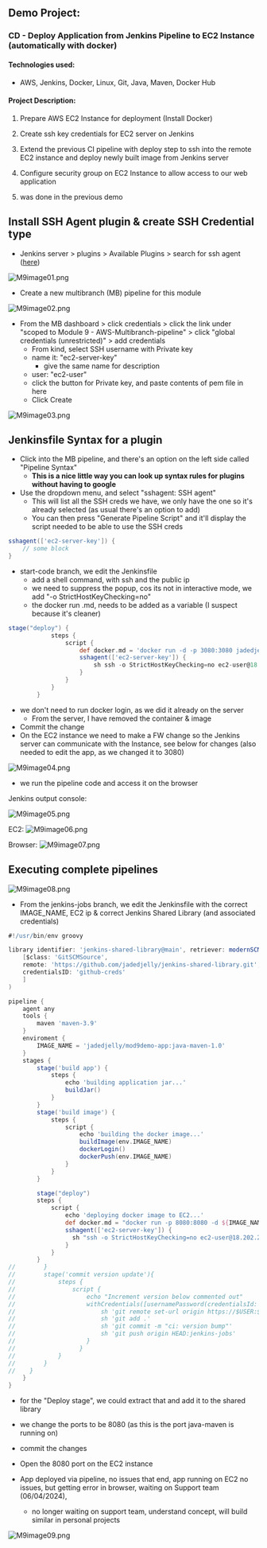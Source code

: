 ## Demo Project: 
### CD - Deploy Application from Jenkins Pipeline to EC2 Instance (automatically with docker)

#### Technologies used:
- AWS, Jenkins, Docker, Linux, Git, Java, Maven, Docker Hub

#### Project Description:
1. Prepare AWS EC2 Instance for deployment (Install Docker)
2. Create ssh key credentials for EC2 server on Jenkins
3. Extend the previous CI pipeline with deploy step to ssh into the
remote EC2 instance and deploy newly built image from Jenkins
server
4. Configure security group on EC2 Instance to allow access to our
web application

1. was done in the previous demo

## Install SSH Agent plugin & create SSH Credential type

- Jenkins server > plugins > Available Plugins > search for ssh agent ([here](https://plugins.jenkins.io/ssh-agent/))

![M9image01.png](assets/M9image01.png)

- Create a new multibranch (MB) pipeline for this module

![M9image02.png](assets/M9image02.png)

- From the MB dashboard > click credentials > click the link under "scoped to Module 9 - AWS-Multibranch-pipeline" > click "global credentials (unrestricted)" > add credentials
  - From kind, select SSH username with Private key
  - name it: "ec2-server-key"
    - give the same name for description
  - user: "ec2-user"
  - click the button for Private key, and paste contents of pem file in here
  - Click Create

![M9image03.png](assets/M9image03.png)


## Jenkinsfile Syntax for a plugin

- Click into the MB pipeline, and there's an option on the left side called "Pipeline Syntax"
  - **This is a nice little way you can look up syntax rules for plugins without having to google**
- Use the dropdown menu, and select "sshagent: SSH agent"
  - This will list all the SSH creds we have, we only have the one so it's already selected (as usual there's an option to add)
  - You can then press "Generate Pipeline Script" and it'll display the script needed to be able to use the SSH creds

```groovy
sshagent(['ec2-server-key']) {
    // some block
}
``` 

- start-code branch, we edit the Jenkinsfile
  - add a shell command, with ssh and the public ip
  - we need to suppress the popup, cos its not in interactive mode, we add "-o StrictHostKeyChecking=no"
  - the docker run .md, needs to be added as a variable (I suspect because it's cleaner)


```groovy
stage("deploy") {
            steps {
                script {
                    def docker.md = 'docker run -d -p 3080:3080 jadedjelly/reactnodejsapp:1.0'
                    sshagent(['ec2-server-key']) {
                        sh ssh -o StrictHostKeyChecking=no ec2-user@18.202.21.18 ${docker.md}"
                    }
                }
            }
        }  
```

- we don't need to run docker login, as we did it already on the server
  - From the server, I have removed the container & image
- Commit the change
- On the EC2 instance we need to make a FW change so the Jenkins server can communicate with the Instance, see below for changes (also needed to edit the app, as we changed it to 3080)

![M9image04.png](assets/M9image04.png)

- we run the pipeline code and access it on the browser

Jenkins output console:

![M9image05.png](assets/M9image05.png)

EC2:
![M9image06.png](assets/M9image06.png)

Browser:
![M9image07.png](assets/M9image07.png)

## Executing complete pipelines

![M9image08.png](assets/M9image08.png)


- From the jenkins-jobs branch, we edit the Jenkinsfile with the correct IMAGE_NAME, EC2 ip & correct Jenkins Shared Library (and associated credentials)

```groovy
#!/usr/bin/env groovy

library identifier: 'jenkins-shared-library@main', retriever: modernSCM(
    [$class: 'GitSCMSource',
    remote: 'https://github.com/jadedjelly/jenkins-shared-library.git',
    credentialsID: 'github-creds'
    ]
)

pipeline {
    agent any
    tools {
        maven 'maven-3.9'
    }
    enviroment {
        IMAGE_NAME = 'jadedjelly/mod9demo-app:java-maven-1.0'
    }
    stages {
        stage('build app') {
            steps {
                echo 'building application jar...'
                buildJar()
            }
        }
        stage('build image') {
            steps {
                script {
                    echo 'building the docker image...'
                    buildImage(env.IMAGE_NAME)
                    dockerLogin()
                    dockerPush(env.IMAGE_NAME)
                }
            }
        }

        stage("deploy")
        steps {
            script {
                echo 'deploying docker image to EC2...'
                def docker.md = "docker run -p 8080:8080 -d ${IMAGE_NAME}"
                sshagent(['ec2-server-key']) {
                  sh "ssh -o StrictHostKeyChecking=no ec2-user@18.202.21.18 ${docker.md}"
                }
            }
        }
//        }
//        stage('commit version update'){
//            steps {
//                script {
//                    echo "Increment version below commented out"
//                    withCredentials([usernamePassword(credentialsId: 'github-creds', passwordVariable: 'PASS', usernameVariable: 'USER')]){
//                        sh 'git remote set-url origin https://$USER:$PASS@github.com/jadedjelly/java-maven-app.git'
//                        sh 'git add .'
//                        sh 'git commit -m "ci: version bump"'
//                        sh 'git push origin HEAD:jenkins-jobs'
//                    }
//                  }
//            }
//        }
//    }
    }
}

```

- for the "Deploy stage", we could extract that and add it to the shared library
- we change the ports to be 8080 (as this is the port java-maven is running on)
- commit the changes
- Open the 8080 port on the EC2 instance

- App deployed via pipeline, no issues that end, app running on EC2 no issues, but getting error in browser, waiting on Support team (06/04/2024),
  - no longer waiting on support team, understand concept, will build similar in personal projects 

![M9image09.png](assets/M9image09.png)
